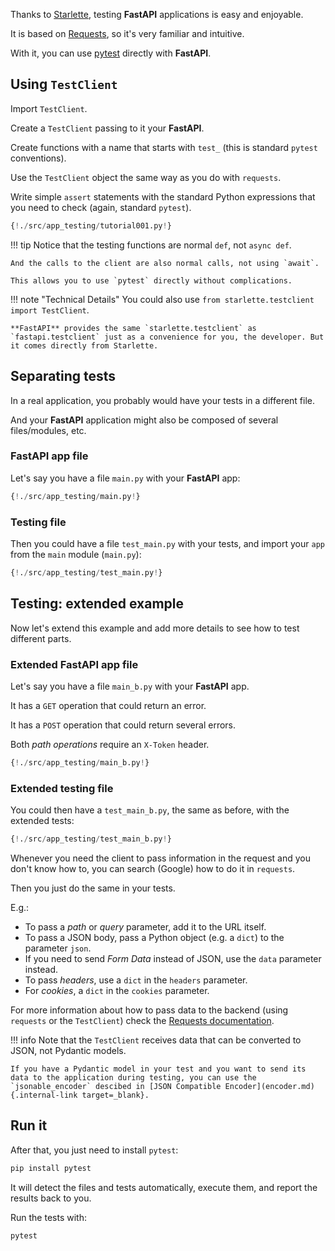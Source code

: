 Thanks to <a href="https://www.starlette.io/testclient/" class="external-link" target="_blank">Starlette</a>, testing **FastAPI** applications is easy and enjoyable.

It is based on <a href="http://docs.python-requests.org" class="external-link" target="_blank">Requests</a>, so it's very familiar and intuitive.

With it, you can use <a href="https://docs.pytest.org/" class="external-link" target="_blank">pytest</a> directly with **FastAPI**.

## Using `TestClient`

Import `TestClient`.

Create a `TestClient` passing to it your **FastAPI**.

Create functions with a name that starts with `test_` (this is standard `pytest` conventions).

Use the `TestClient` object the same way as you do with `requests`.

Write simple `assert` statements with the standard Python expressions that you need to check (again, standard `pytest`).

```Python hl_lines="2  12  15 16 17 18"
{!./src/app_testing/tutorial001.py!}
```

!!! tip
    Notice that the testing functions are normal `def`, not `async def`.

    And the calls to the client are also normal calls, not using `await`.

    This allows you to use `pytest` directly without complications.

!!! note "Technical Details"
    You could also use `from starlette.testclient import TestClient`.

    **FastAPI** provides the same `starlette.testclient` as `fastapi.testclient` just as a convenience for you, the developer. But it comes directly from Starlette.

## Separating tests

In a real application, you probably would have your tests in a different file.

And your **FastAPI** application might also be composed of several files/modules, etc.

### **FastAPI** app file

Let's say you have a file `main.py` with your **FastAPI** app:

```Python
{!./src/app_testing/main.py!}
```

### Testing file

Then you could have a file `test_main.py` with your tests, and import your `app` from the `main` module (`main.py`):

```Python
{!./src/app_testing/test_main.py!}
```

## Testing: extended example

Now let's extend this example and add more details to see how to test different parts.

### Extended **FastAPI** app file

Let's say you have a file `main_b.py` with your **FastAPI** app.

It has a `GET` operation that could return an error.

It has a `POST` operation that could return several errors.

Both *path operations* require an `X-Token` header.

```Python
{!./src/app_testing/main_b.py!}
```

### Extended testing file

You could then have a `test_main_b.py`, the same as before, with the extended tests:

```Python
{!./src/app_testing/test_main_b.py!}
```

Whenever you need the client to pass information in the request and you don't know how to, you can search (Google) how to do it in `requests`.

Then you just do the same in your tests.

E.g.:

* To pass a *path* or *query* parameter, add it to the URL itself.
* To pass a JSON body, pass a Python object (e.g. a `dict`) to the parameter `json`.
* If you need to send *Form Data* instead of JSON, use the `data` parameter instead.
* To pass *headers*, use a `dict` in the `headers` parameter.
* For *cookies*, a `dict` in the `cookies` parameter.

For more information about how to pass data to the backend (using `requests` or the `TestClient`) check the <a href="http://docs.python-requests.org" class="external-link" target="_blank">Requests documentation</a>.

!!! info
    Note that the `TestClient` receives data that can be converted to JSON, not Pydantic models.

    If you have a Pydantic model in your test and you want to send its data to the application during testing, you can use the `jsonable_encoder` descibed in [JSON Compatible Encoder](encoder.md){.internal-link target=_blank}.

## Run it

After that, you just need to install `pytest`:

```bash
pip install pytest
```

It will detect the files and tests automatically, execute them, and report the results back to you.

Run the tests with:

```bash
pytest
```
